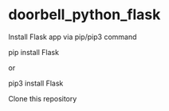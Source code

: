 # doorbell_python_flask
<p> Install Flask app via pip/pip3 command </p>
<p> pip install Flask</p>
<p> or</p>
<p> pip3 install Flask</p>
<p> Clone this repository</p>
